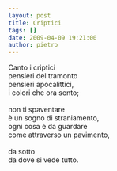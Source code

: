 ```yaml
---
layout: post
title: Criptici
tags: []
date: 2009-04-09 19:21:00
author: pietro
---
```

Canto i criptici<br/>pensieri del tramonto<br/>pensieri apocalittici,<br/>i colori che ora sento;<br/><br/>non ti spaventare<br/>è un sogno di straniamento,<br/>ogni cosa è da guardare<br/>come attraverso un pavimento,<br/><br/>da sotto<br/>da dove si vede tutto.
